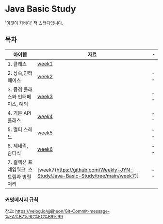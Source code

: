 # Java Basic Study
'이것이 자바다' 책 스터디입니다. 

## 목차 
|아이템|자료|-|
|------|---|---|
|1. 클래스|[week1](https://github.com/Weekly-JYN-Study/Java-Basic-Study/tree/main/week1)|
|2. 상속,인터페이스|[week2](https://github.com/Weekly-JYN-Study/Java-Basic-Study/tree/main/week2)|--|
|3. 중첩 클래스와 인터페이스, 예외|[week3](https://github.com/Weekly-JYN-Study/Java-Basic-Study/tree/main/week3)|--|
|4. 기본 API 클래스 |[week4](https://github.com/Weekly-JYN-Study/Java-Basic-Study/tree/main/week4)|--|
|5. 멀티 스레드|[week5](https://github.com/Weekly-JYN-Study/Java-Basic-Study/tree/main/week5)|--|
|6. 제네릭, 람다식|[week6](https://github.com/Weekly-JYN-Study/Java-Basic-Study/tree/main/week6)|--|
|7. 컬렉션 프레임워크, 스트림과 병렬처리|[week7(https://github.com/Weekly-JYN-Study/Java-Basic-Study/tree/main/week7)]|--|



### 커밋메시지 규칙
참고: https://velog.io/@jiheon/Git-Commit-message-%EA%B7%9C%EC%B9%99
